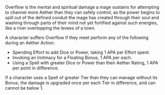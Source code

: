 Overflow is the mental and spiritual damage a mage sustains for attempting to channel more Aether than they can safely control, as the power begins to spill out of the defined conduit the mage has created through their soul and washing through parts of their mind not yet fortified against such energies, like a river overtopping the levees of a town.

A character suffers Overflow if they meet perform any of the following during an Aether Action:
* Spending Effort to add Dice or Power, taking 1 APA per Effort spent.
* Invoking an Imitmacy for a Floating Bonus, 1 APA per each.
* Using a Spell with greater Dice or Power than their Aether Rating, 1 APA per point in difference.

If a character uses a Spell of greater Tier than they can manage without its Bonus, the damage is upgraded once per each Tier in difference, and can cannot be below 1.